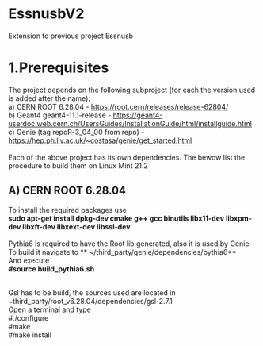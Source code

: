 # EssnusbV2
Extension to previous project Essnusb

# 1.Prerequisites
The project depends on the following subproject (for each the version used is added after the name): <br />
  a) CERN ROOT 6.28.04 - https://root.cern/releases/release-62804/ <br />
  b) Geant4 geant4-11.1-release - https://geant4-userdoc.web.cern.ch/UsersGuides/InstallationGuide/html/installguide.html <br />
  c) Genie  (tag repoR-3_04_00 from repo) - https://hep.ph.liv.ac.uk/~costasa/genie/get_started.html <br />
<br />
Each of the above project has its own dependencies. The bewow list the procedure to build them on Linux Mint 21.2 <br />
## A) CERN ROOT 6.28.04 
  To install the required packages use <br />
      **sudo apt-get install dpkg-dev cmake g++ gcc binutils libx11-dev libxpm-dev libxft-dev libxext-dev libssl-dev** <br />
  <br />
  Pythia6 is required to have the Root lib generated, also it is used by Genie <br />
  To build it navigate to ** ~/third_party/genie/dependencies/pythia6** <br />
  And execute  <br />
     **#source build_pythia6.sh** <br />

  <br />
  Gsl has to be build, the sources used are located in ~third_party/root_v6.28.04/dependencies/gsl-2.7.1<br />
  Open a terminal and type <br />
      #./configure <br />
      #make <br />
      #make install <br />

    
